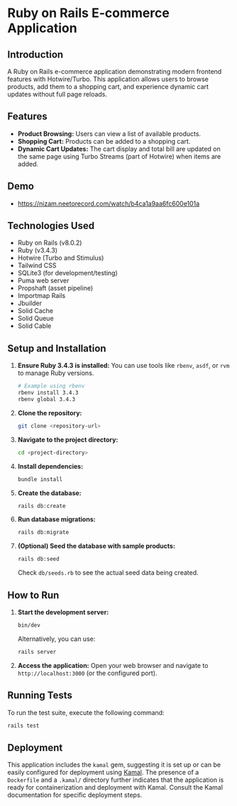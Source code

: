 # Ruby on Rails E-commerce Application

## Introduction

A Ruby on Rails e-commerce application demonstrating modern frontend features with Hotwire/Turbo. This application allows users to browse products, add them to a shopping cart, and experience dynamic cart updates without full page reloads.

## Features

- **Product Browsing:** Users can view a list of available products.
- **Shopping Cart:** Products can be added to a shopping cart.
- **Dynamic Cart Updates:** The cart display and total bill are updated on the same page using Turbo Streams (part of Hotwire) when items are added.

## Demo

- https://nizam.neetorecord.com/watch/b4ca1a9aa6fc600e101a 

## Technologies Used

- Ruby on Rails (v8.0.2)
- Ruby (v3.4.3)
- Hotwire (Turbo and Stimulus)
- Tailwind CSS
- SQLite3 (for development/testing)
- Puma web server
- Propshaft (asset pipeline)
- Importmap Rails
- Jbuilder
- Solid Cache
- Solid Queue
- Solid Cable

## Setup and Installation

1.  **Ensure Ruby 3.4.3 is installed:** You can use tools like `rbenv`, `asdf`, or `rvm` to manage Ruby versions.
    ```bash
    # Example using rbenv
    rbenv install 3.4.3
    rbenv global 3.4.3
    ```
2.  **Clone the repository:**
    ```bash
    git clone <repository-url>
    ```
3.  **Navigate to the project directory:**
    ```bash
    cd <project-directory>
    ```
4.  **Install dependencies:**
    ```bash
    bundle install
    ```
5.  **Create the database:**
    ```bash
    rails db:create
    ```
6.  **Run database migrations:**
    ```bash
    rails db:migrate
    ```
7.  **(Optional) Seed the database with sample products:**
    ```bash
    rails db:seed
    ```
    Check `db/seeds.rb` to see the actual seed data being created.

## How to Run

1.  **Start the development server:**
    ```bash
    bin/dev
    ```
    Alternatively, you can use:
    ```bash
    rails server
    ```
2.  **Access the application:**
    Open your web browser and navigate to `http://localhost:3000` (or the configured port).

## Running Tests

To run the test suite, execute the following command:

```bash
rails test
```

## Deployment

This application includes the `kamal` gem, suggesting it is set up or can be easily configured for deployment using [Kamal](https://kamal-deploy.org/). The presence of a `Dockerfile` and a `.kamal/` directory further indicates that the application is ready for containerization and deployment with Kamal. Consult the Kamal documentation for specific deployment steps.
